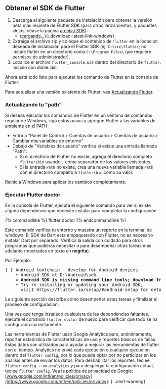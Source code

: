 ## Obtener el SDK de Flutter

1. Descarga el siguiente paquete de instalación para obtener la versión beta mas reciente de 
Flutter SDK (para otros lanzamientos, y paquetes viejos, véase la pagina [archivo 
SDK](/sdk-archive/)):
    * [(cargando...)](#){:.download-latest-link-windows}
1. Extraiga el archivo zip y coloque el contenido de `flutter` en la locación
   deseada de instalación para el Flutter SDK (ej. `C:\src\flutter`; no instale
   flutter en un directorio como `C:\Program Files\` que requiere permisos de administrador).
1. Localice el archivo `flutter_console.bat` dentro del directorio de `flutter`. Inícialo con doble clic.

Ahora está todo listo para ejecutar los comando de Flutter en la consola de Flutter!

Para actualizar una versión existente de Flutter, vea [Actualizando Flutter](/upgrading/).

### Actualizando tu "path"

Si deseas ejecutar los comandos de Flutter en un ventana de comandos regular de Windows, siga
estos pasos y agregue Flutter a las variables de ambiente en el PATH:

* Entra a "Panel de Control > Cuentas de usuario > Cuentas de usuario > Cambiar mis variables de entorno"
* Debajo de "Variables de usuario" verifica si existe una entrada llamada "Path":
    * Si el directorio de Flutter no existe, agrega el directorio completo `flutter\bin` usando `;`
      como separador de los valores existentes.
    * Si la entrada `Path` no existe, crea una nueva variable llamada `Path` con el 
      directorio completo a `flutter\bin` como su valor.

Reinicia Windows para aplicar los cambios completamente.

### Ejecutar Flutter doctor

En la consola de Flutter, ejecuta el siguiente comando para
ver si existe alguna dependencia que necesite instalar para completar la configuración:

{% commandline %}
flutter doctor
{% endcommandline %}

Este comando verifica tu entorno y muestra un reporte en la terminal de windows.
El SDK de Dart esta empaquetado con Flutter, no es necesario instalar Dart por separado.
Verifica la salida con cuidado para otros programas que pudieras necesitar o para 
desempeñar otras tareas mas adelante (mostradas en texto en **negrita**).

Por Ejemplo:
<pre>
[-] Android toolchain - develop for Android devices
    • Android SDK at D:\Android\sdk
    <strong>✗ Android SDK is missing command line tools; download from https://goo.gl/XxQghQ</strong>
    • Try re-installing or updating your Android SDK,
      visit https://flutter.io/setup/#android-setup for detailed instructions.
</pre>

La siguiente sección describe como desempeñar estas tareas y finalizar el proceso de configuración.

Una vez que tenga instalado cualquiera de las dependencias faltantes, ejecute el comando `flutter doctor`
de nuevo para verificar que todo se ha configurado correctamente.

Las herramientas de Flutter usan Google Analytics para, anónimamente, reportar estadística de 
características de uso y reportes básicos de fallas. Estos datos son utilizados para ayudar 
a mejorar las herramientas de flutter con el tiempo.
Analytics no enviá cada ejecución o cualquier ejecución dentro del `flutter config`,
por lo que puede optar por no participar en los análisis antes de enviar los datos. 
Para deshabilitar los reportes, teclee `flutter config --no-analytics` y para desplegar la
configuración actual, teclee `flutter config`. 
Vea la política de privacidad de Google: [www.google.com/intl/en/policies/privacy](https://www.google.com/intl/en/policies/privacy/).
{: .alert-warning}
